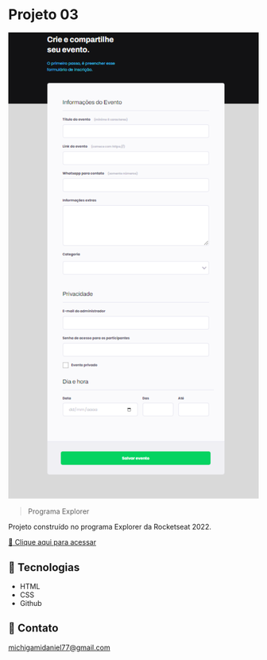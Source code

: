 # Projeto 03

![preview](./.github/preview.png)

> Programa Explorer

Projeto construído no programa Explorer da Rocketseat 2022.

[🔗 Clique aqui para acessar](https://kyochi7.github.io/projeto-web-3/)

## 🧰 Tecnologias

- HTML
- CSS
- Github

## 📧 Contato

michigamidaniel77@gmail.com
